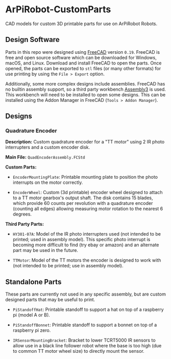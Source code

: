 # ArPiRobot-CustomParts

CAD models for custom 3D printable parts for use on ArPiRobot Robots.


## Design Software

Parts in this repo were designed using [FreeCAD](https://www.freecadweb.org/) version `0.19`. FreeCAD is free and open source software which can be downloaded for Windows, macOS, and Linux. Download and install FreeCAD to open the parts. Once opened, the parts can be exported to `stl` files (or many other formats) for use printing by using the `File > Export` option.

Additionally, some more complex designs include assemblies. FreeCAD has no builtin assembly support, so a third party workbench [Assembly3]() is used. This workbench will need to be installed to open some designs. This can be installed using the Addon Manager in FreeCAD (`Tools > Addon Manager`).


## Designs

### Quadrature Encoder

**Description:** Custom quadrature encoder for a "TT motor" using 2 IR photo interrupters and a custom encoder disk.

**Main File:** `QuadEncoderAssembly.FCStd`

**Custom Parts:**

- `EncoderMountingPlate`: Printable mounting plate to position the photo interrupts on the motor correctly.

- `EncoderWheel`: Custom (3d printable) encoder wheel designed to attach to a TT motor gearbox's output shaft. The disk contains 15 blades, which provide 60 counts per revolution with a quadrature encoder (counting all edges) allowing measuring motor rotation to the nearest 6 degrees.

**Third Party Parts:**

- `HY301-07A`: Model of the IR photo interrupters used (not intended to be printed; used in assembly model). This specific photo interrupt is becoming more difficult to find (try ebay or amazon) and an alternate part may be used in the future.

- `TTMotor`: Model of the TT motors the encoder is designed to work with (not intended to be printed; use in assembly model).


## Standalone Parts

These parts are currently not used in any specific assembly, but are custom designed parts that may be useful to print.

- `PiStandoffHat`: Printable standoff to support a hat on top of a raspberry pi (model A or B).

- `PiStandoffBonnet`: Printable standoff to support a bonnet on top of a raspberry pi zero.

- `IRSensorMountingBracket`: Bracket to lower TCRT5000 IR sensors to allow use in a black line follower robot where the base is too high (due to common TT motor wheel size) to directly mount the sensor.
